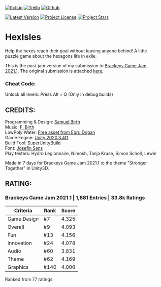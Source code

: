 [![Itch.io](https://img.shields.io/badge/-Itch.io-red.svg?style=for-the-badge&logo=itch.io&logoColor=white)](https://rakkoon.itch.io/hexisles)
[![Trello](https://img.shields.io/badge/-Trello-blue.svg?style=for-the-badge&logo=trello&logoColor=white)](https://trello.com/b/9QsKWOfz/hexisles)
[![Github](https://img.shields.io/badge/-Github-282828.svg?style=for-the-badge&logo=github&logoColor=white)](https://rakkoon.itch.io/hexisles)

[![Latest Version](https://img.shields.io/github/release/Rakkoono/HexIsles/all.svg?style=for-the-badge&color=yellow)](https://github.com/Rakkoono/HexIsles/releases/latest)
[![Project License](https://img.shields.io/github/license/Rakkoono/HexIsles.svg?style=for-the-badge)](https://github.com/Rakkoono/HexIsles/blob/main/LICENSE)
[![Project Stars](https://img.shields.io/github/stars/Rakkoono/HexIsles.svg?style=for-the-badge&color=orange)](https://github.com/Rakkoono/HexIsles/stargazers)

# HexIsles
Help the hexes reach their goal without leaving anyone behind! A little puzzle game about the hexagons life in exile.

This is the post-jam version of my submission to [Brackeys Game Jam 2021.1](https://itch.io/jam/brackeys-5). The original submission is attached [here](https://rakkoon.itch.io/hexisles/devlog/229212/post-jam-update).

### Cheat Code:
Unlock all levels: Press Alt + Q (Only in debug builds)<br/>

## CREDITS:
Programming & Design: [Samuel Birth](https://rakkoon.itch.io)<br/>
Music: [F. Birth](https://github.com/FBirth/)<br/>
LowPoly Water: [Free asset from Ebru Dogan](https://assetstore.unity.com/packages/tools/particles-effects/lowpoly-water-107563)<br/>
Game Engine: [Unity 2020.3.4f1](https://unity.com)<br/>
Build Tool:  [SuperUnityBuild](https://github.com/superunitybuild/buildtool)<br/>
Font: [Josefin Sans](https://fonts.google.com/specimen/Josefin+Sans?preview.text_type=custom)<br/>
Play testers: Hydro Legionnaire, Nimosh, Tanja Kruse, Simon Scholl, Lewin

Made in 7 days for Brackeys Game Jam 2021.1 to the theme "Stronger Together" in Unity3D.

## RATING:
### Brackeys Game Jam 2021.1 | 1,881 Entries | 33.8k Ratings

| Criteria | Rank | Score |
| --- | --- | --- |
| Game Design | #7 | 4.325 |
| Overall | #9 | 4.093 |
| Fun | #13 | 4.156 |
| Innovation | #24 | 4.078 |
| Audio | #60 | 3.831 |
| Theme | #62 | 4.169 |
| Graphics | #140 | 4.000 |

Ranked from 77 ratings.

